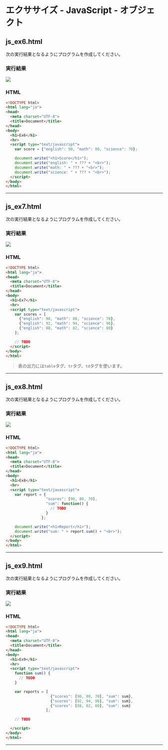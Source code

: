# エクササイズ - JavaScript - オブジェクト

## js_ex6.html

次の実行結果となるようにプログラムを作成してください。

### 実行結果

![](img/10/01.png)


### HTML

```html
<!DOCTYPE html>
<html lang="ja">
<head>
  <meta charset="UTF-8">
  <title>Document</title>
</head>
<body>
  <h1>Ex6</h1>
  <hr>
  <script type="text/javascript">
    var score = {"english": 90, "math": 80, "science": 70};

    document.write("<h1>Score</h1>");
    document.write("english: " + ??? + "<br>");
    document.write("math: " + ??? + "<br>");
    document.write("science: " + ??? + "<br>");
  </script>
</body>
</html>
```

---

## js_ex7.html

次の実行結果となるようにプログラムを作成してください。

### 実行結果

![](img/10/02.png)


### HTML

```html
<!DOCTYPE html>
<html lang="ja">
<head>
  <meta charset="UTF-8">
  <title>Document</title>
</head>
<body>
  <h1>Ex7</h1>
  <hr>
  <script type="text/javascript">
    var scores = [
      {"english": 90, "math": 80, "science": 70},
      {"english": 92, "math": 94, "science": 96},
      {"english": 88, "math": 82, "science": 80}
    ];

    // TODO
  </script>
</body>
</html>
```

> 表の出力には`table`タグ、`tr`タグ、`td`タグを使います。

---

## js_ex8.html

次の実行結果となるようにプログラムを作成してください。

### 実行結果

![](img/10/03.png)

### HTML

```html
<!DOCTYPE html>
<html lang="ja">
<head>
  <meta charset="UTF-8">
  <title>Document</title>
</head>
<body>
  <h1>Ex8</h1>
  <hr>
  <script type="text/javascript">
    var report = {
                  "scores": [90, 80, 70],
                  "sum": function() {
                    // TODO
                  }
                };

    document.write("<h1>Report</h1>");
    document.write("sum: " + report.sum() + "<br>");
  </script>
</body>
</html>
```

---

## js_ex9.html

次の実行結果となるようにプログラムを作成してください。

### 実行結果

![](img/10/04.png)

### HTML

```html
<!DOCTYPE html>
<html lang="ja">
<head>
  <meta charset="UTF-8">
  <title>Document</title>
</head>
<body>
  <h1>Ex9</h1>
  <hr>
  <script type="text/javascript">
    function sum() {
      // TODO
    }

    var reports = [
                    {"scores": [90, 80, 70], "sum": sum},
                    {"scores": [92, 94, 96], "sum": sum},
                    {"scores": [88, 82, 80], "sum": sum}
                  ];

    // TODO

  </script>
</body>
</html>
```


---
